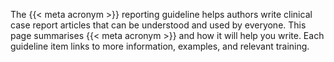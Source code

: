The {{< meta acronym >}} reporting guideline helps authors write clinical case report articles that can be understood and used by everyone. This page summarises {{< meta acronym >}} and how it will help you write. Each guideline item links to more information, examples, and relevant training.